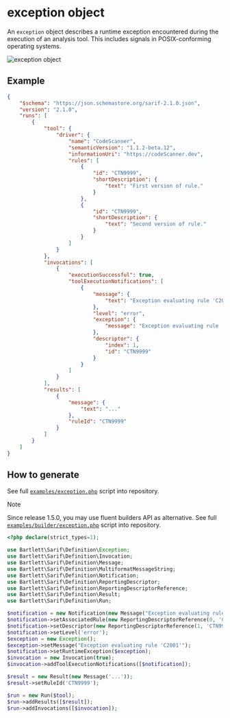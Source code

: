 <!-- markdownlint-disable MD013 -->
# exception object

An `exception` object describes a runtime exception encountered during the execution of an analysis tool.
This includes signals in POSIX-conforming operating systems.

![exception object](../assets/images/reference-exception.graphviz.svg)

## Example

```json
{
    "$schema": "https://json.schemastore.org/sarif-2.1.0.json",
    "version": "2.1.0",
    "runs": [
        {
            "tool": {
                "driver": {
                    "name": "CodeScanner",
                    "semanticVersion": "1.1.2-beta.12",
                    "informationUri": "https://codeScanner.dev",
                    "rules": [
                        {
                            "id": "CTN9999",
                            "shortDescription": {
                                "text": "First version of rule."
                            }
                        },
                        {
                            "id": "CTN9999",
                            "shortDescription": {
                                "text": "Second version of rule."
                            }
                        }
                    ]
                }
            },
            "invocations": [
                {
                    "executionSuccessful": true,
                    "toolExecutionNotifications": [
                        {
                            "message": {
                                "text": "Exception evaluating rule 'C2001'. Rule configuration is missing."
                            },
                            "level": "error",
                            "exception": {
                                "message": "Exception evaluating rule 'C2001'"
                            },
                            "descriptor": {
                                "index": 1,
                                "id": "CTN9999"
                            }
                        }
                    ]
                }
            ],
            "results": [
                {
                    "message": {
                        "text": "..."
                    },
                    "ruleId": "CTN9999"
                }
            ]
        }
    ]
}
```

## How to generate

See full [`examples/exception.php`][example-script] script into repository.

> [!NOTE]
> Since release 1.5.0, you may use fluent builders API as alternative.
> See full [`examples/builder/exception.php`][example-builder] script into repository.

[example-script]: https://github.com/llaville/sarif-php-sdk/blob/master/examples/exception.php
[example-builder]: https://github.com/llaville/sarif-php-sdk/blob/master/examples/builder/exception.php

```php
<?php declare(strict_types=1);

use Bartlett\Sarif\Definition\Exception;
use Bartlett\Sarif\Definition\Invocation;
use Bartlett\Sarif\Definition\Message;
use Bartlett\Sarif\Definition\MultiformatMessageString;
use Bartlett\Sarif\Definition\Notification;
use Bartlett\Sarif\Definition\ReportingDescriptor;
use Bartlett\Sarif\Definition\ReportingDescriptorReference;
use Bartlett\Sarif\Definition\Result;
use Bartlett\Sarif\Definition\Run;

$notification = new Notification(new Message("Exception evaluating rule 'C2001'. Rule configuration is missing."));
$notification->setAssociatedRule(new ReportingDescriptorReference(0, 'C2001'));
$notification->setDescriptor(new ReportingDescriptorReference(1, 'CTN9999'));
$notification->setLevel('error');
$exception = new Exception();
$exception->setMessage("Exception evaluating rule 'C2001'");
$notification->setRuntimeException($exception);
$invocation = new Invocation(true);
$invocation->addToolExecutionNotifications([$notification]);

$result = new Result(new Message('...'));
$result->setRuleId('CTN9999');

$run = new Run($tool);
$run->addResults([$result]);
$run->addInvocations([$invocation]);

```

